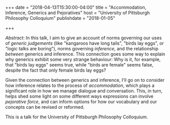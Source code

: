 +++
date = "2018-04-13T15:30:00-04:00"
title = "Accommodation, Inference, Generics and Pejoratives"
host = "University of Pittsburgh Philosophy Colloquium"
publishdate = "2018-01-05"

+++

*Abstract*: In this talk, I aim to give an account of norms governing our uses of *generic judgements* (like "kangaroos have long tails", "birds lay eggs", or "logic talks are boring"), norms governing *inference*, and the relationship *between* generics and inference. This connection goes some way to explain why generics exhibit some very strange behaviour: Why is it, for example, that "birds lay eggs" seems true, while "birds are female" seems false, despite the fact that only female birds lay eggs? 

Given the connection between generics and inference, I'll go on to consider how inference relates to the process of *accommodation*, which plays a significant role in how we manage dialogue and conversation. This, in turn, helps shed some light on some different ways expressions can involve *pejorative force*, and can inform options for how our vocabulary and our concepts can be revised or reformed. 



This is a talk for the University of Pittsburgh Philosophy Colloquium.